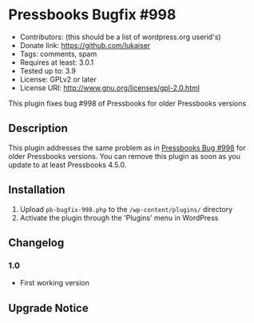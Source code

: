 # Pressbooks Bugfix #998
* Contributors: (this should be a list of wordpress.org userid's)
* Donate link: https://github.com/lukaiser
* Tags: comments, spam
* Requires at least: 3.0.1
* Tested up to: 3.9
* License: GPLv2 or later
* License URI: http://www.gnu.org/licenses/gpl-2.0.html

This plugin fixes bug #998 of Pressbooks for older Pressbooks versions

## Description

This plugin addresses the same problem as in [Pressbooks Bug #998](https://github.com/pressbooks/pressbooks/pull/998) for older Pressbooks versions.
You can remove this plugin as soon as you update to at least Pressbooks 4.5.0.

## Installation

1. Upload `pb-bugfix-998.php` to the `/wp-content/plugins/` directory
1. Activate the plugin through the 'Plugins' menu in WordPress

## Changelog

### 1.0
* First working version

## Upgrade Notice